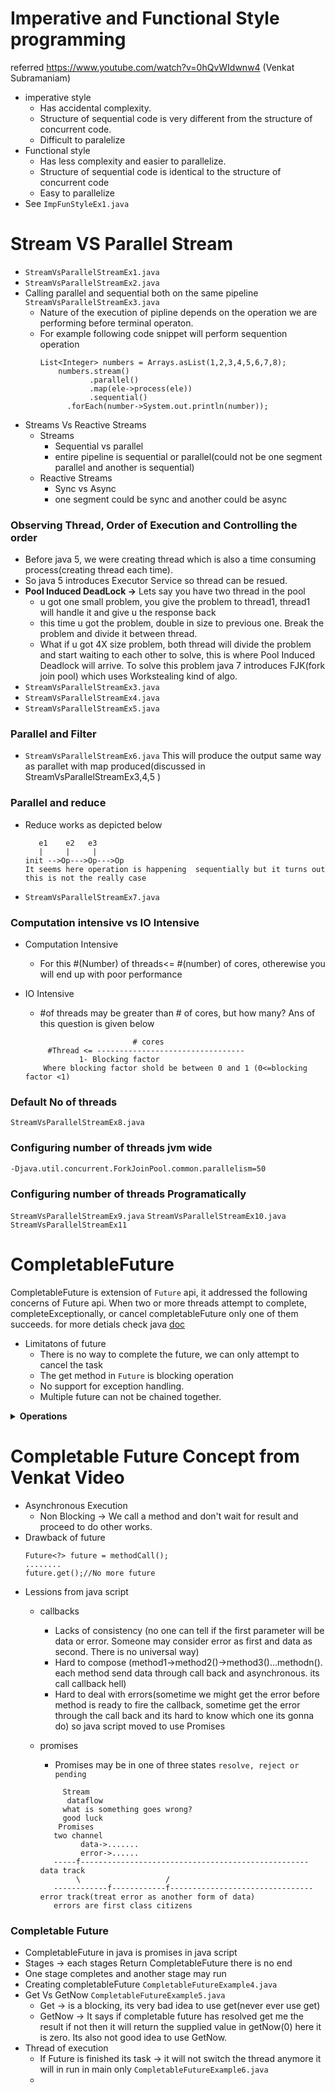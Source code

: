 # Imperative and Functional Style programming
referred https://www.youtube.com/watch?v=0hQvWIdwnw4    (Venkat Subramaniam)
- imperative style
  - Has accidental complexity.
  - Structure of sequential code is very different from the structure of concurrent code.
  - Difficult to paralelize
- Functional style
  - Has less complexity and easier to parallelize.
  - Structure of sequential code is identical to the structure of concurrent code
  - Easy to parallelize
- See ```ImpFunStyleEx1.java```

# Stream VS Parallel Stream
- ```StreamVsParallelStreamEx1.java```
- ```StreamVsParallelStreamEx2.java```
- Calling parallel and sequential both on the same pipeline ```StreamVsParallelStreamEx3.java```
  - Nature of the execution of pipline depends on the operation we are performing before terminal operaton.
  - For example following code snippet will perform sequention operation
    ```
    List<Integer> numbers = Arrays.asList(1,2,3,4,5,6,7,8);
		numbers.stream()
			   .parallel()
			   .map(ele->process(ele))
			   .sequential()
	      .forEach(number->System.out.println(number));
    ```
- Streams Vs Reactive Streams
  - Streams
    - Sequential vs parallel
    - entire pipeline is sequential or parallel(could not be one segment parallel and another is sequential)
  - Reactive Streams
    - Sync vs Async
    - one segment could be sync and another could be async
### Observing Thread, Order of Execution and Controlling the order
- Before java 5, we were creating thread which is also a time consuming process(creating thread each time).
- So java 5 introduces Executor Service so thread can be resued.
- <b>Pool Induced DeadLock -></b> Lets say you have two thread in the pool
  - u got one small problem, you give the problem to thread1, thread1 will handle it and give u the response back
  - this time u got the problem, double in size to previous one. Break the problem and divide it between thread.
  - What if u got 4X size problem, both thread will divide the problem and start waiting to each other to solve, this is where Pool Induced Deadlock will arrive. To solve this problem java 7 introduces FJK(fork join pool) which uses Workstealing kind of algo.
- ```StreamVsParallelStreamEx3.java```
- ```StreamVsParallelStreamEx4.java```
- ```StreamVsParallelStreamEx5.java```
 
### Parallel and Filter
- ```StreamVsParallelStreamEx6.java``` This will produce the output same way as parallet with map produced(discussed in StreamVsParallelStreamEx3,4,5 )
### Parallel and reduce
- Reduce works as depicted below
  ```
  	 e1    e2   e3
  	 |     |     |
  init -->Op--->Op--->Op
  It seems here operation is happening  sequentially but it turns out this is not the really case
  ```
 - ```StreamVsParallelStreamEx7.java```

### Computation intensive vs  IO Intensive
- Computation Intensive
  - For this #(Number) of threads<=  #(number) of cores, otherewise you will end up with poor performance
- IO Intensive
  - #of threads may be greater than # of cores, but how many? Ans of this question is given below
   
   ```
                     	   # cores
	    #Thread <= ---------------------------------
			   1- Blocking factor
	   Where blocking factor shold be between 0 and 1 (0<=blocking factor <1)
    ```
### Default No of threads
   ```StreamVsParallelStreamEx8.java```
### Configuring number of threads jvm wide
  ```
  -Djava.util.concurrent.ForkJoinPool.common.parallelism=50
  ```
  
 ### Configuring number of threads Programatically
  ```StreamVsParallelStreamEx9.java```
  ```StreamVsParallelStreamEx10.java```
  ```StreamVsParallelStreamEx11```
  
# CompletableFuture

<p>
  
 CompletableFuture is extension of ```Future``` api, it addressed the following concerns of Future api. When two or more threads attempt to complete, completeExceptionally, or cancel completableFuture only one of them succeeds.
 for more detials check java [doc](https://docs.oracle.com/javase/8/docs/api/java/util/concurrent/CompletableFuture.html) 

</p>

- Limitatons of future
  - There is no way to complete the future, we can only attempt to cancel the task
  - The get method in ```Future``` is blocking operation
  - No support for exception handling.
  - Multiple future can not be chained together.




<details><summary><b>Operations</b></summary>
  
<p>
  
- **complete() :-** Lets you manually complete the future with the given value.
  - ```boolean results = comFuture.complete("hello world");```
  - ```CompletableFutureExample1.java```
  
- <b>thenApply() :-</b> Takes ```Function``` as argument and  Returns a new CompletionStage that, when this stage completes normally, is executed with this stage's result as the argument to the supplied function. 
    - ```CompletableFutureExample2```  
- <b>accept() :- </b> Takes Consumer as argument and return void CompletionStage ```CompletionState<void>```
   - ```CompletableFutureExample3```
  
</p>
</details>



# Completable Future Concept from Venkat Video
- Asynchronous Execution
  - Non Blocking -> We call a method and don't wait for result and proceed to do other works.
- Drawback of future
   ```
   Future<?> future = methodCall();
   ........
   future.get();//No more future
   ```
- Lessions from java script
  - callbacks
    - Lacks of consistency (no one can tell if the first parameter will be data or error. Someone may consider error as first and data as second. There is no universal way)
    - Hard to compose (method1->method2()->method3()...methodn(). each method send data through call back and asynchronous. its call callback hell) 
    - Hard to deal with errors(sometime we might get the error before method is ready to fire the callback, sometime get the error through the call back and its hard to know which one its gonna do) so java script moved to use Promises
  - promises
    - Promises may be in one of three states ```resolve, reject or pending```
     
     ```
	      Stream
		   dataflow
	      what is something goes wrong?
	      good luck
	     Promises
		two channel
		      data->.......
		      error->......
		-----f---------------------------------------------------data track
			 \                   /
		------------f------------f--------------------------------error track(treat error as another form of data)
		errors are first class citizens
      ```
       
       
 ### Completable Future
 - CompletableFuture in java is promises in java script
  - Stages -> each stages Return CompletableFuture there is no end
  - One stage completes and another stage may run
  - Creating completableFuture ```CompletableFutureExample4.java```
  - Get Vs GetNow  ```CompletableFutureExample5.java```
    - Get -> is a blocking, its very bad idea to use get(never ever use get)
    - GetNow -> It says if completable future has resolved get me the result if not then it will return the supplied value in getNow(0) here it is zero. Its also not good idea to use GetNow.
- Thread of execution
  - If Future is finished its task -> it will not switch the thread anymore it will in run in main only ```CompletableFutureExample6.java```
  - 
